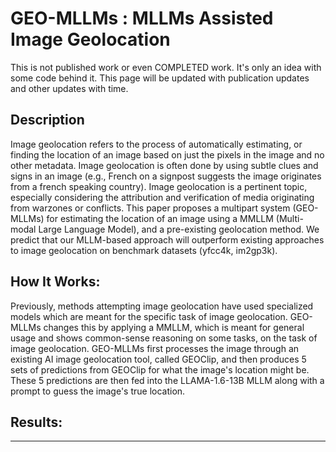 # GEO-MLLMs : MLLMs Assisted Image Geolocation

This is not published work or even COMPLETED work. It's only an idea with some code behind it. This page will be updated with publication updates and other updates with time.

##  Description

Image geolocation refers to the process of automatically estimating, or finding the location of an image based on just the pixels in the image and no other metadata. Image geolocation is often done by using subtle clues and signs in an image (e.g., French on a signpost suggests the image originates from a french speaking country). Image geolocation is a pertinent topic, especially considering the attribution and verification of media originating from warzones or conflicts. This paper proposes a multipart system (GEO-MLLMs) for estimating the location of an image using a MMLLM (Multi-modal Large Language Model), and a pre-existing geolocation method. We predict that our MLLM-based approach will outperform existing approaches to image geolocation on benchmark datasets (yfcc4k, im2gp3k).

## How It Works:

Previously, methods attempting image geolocation have used specialized models which are meant for the specific task of image geolocation. GEO-MLLMs changes this by applying a MMLLM, which is meant for general usage and shows common-sense reasoning on some tasks, on the task of image geolocation. GEO-MLLMs first processes the image through an existing AI image geolocation tool, called GEOClip, and then produces 5 sets of predictions from GEOClip for what the image's location might be. These 5 predictions are then fed into the LLAMA-1.6-13B MLLM along with a prompt to guess the image's true location.

## Results:

------------

